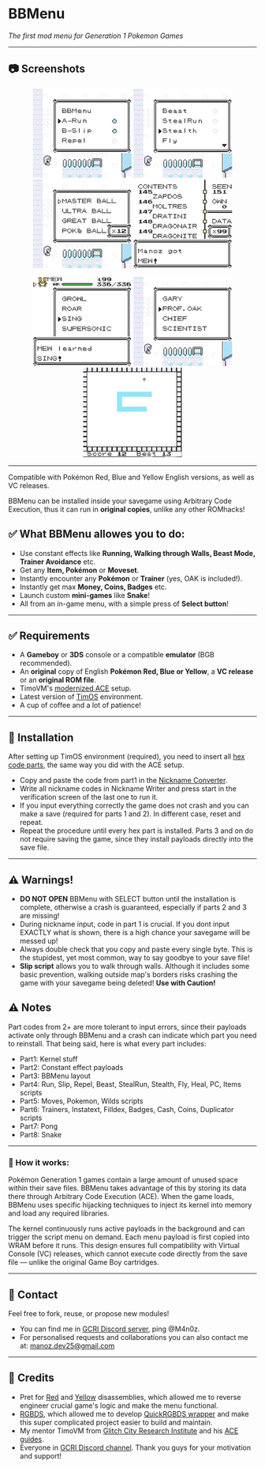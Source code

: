 # BBMenu
*The first mod menu for Generation 1 Pokemon Games*

---

## 📷 Screenshots
<p align="center">
  <img src="Shots/bbmenu1.jpg" width="200"/>
    <img src="Shots/bbmenu2.jpg" width="200"/>
  <img src="Shots/bbmenu3.jpg" width="200"/>
  <img src="Shots/bbmenu4.jpg" width="200"/>
</p>
<p align="center">
  <img src="Shots/bbmenu5.jpg" width="200"/>
    <img src="Shots/bbmenu6.jpg" width="200"/>
  <img src="Shots/bbmenu7.jpg" width="200"/>
</p>

---

Compatible with Pokémon Red, Blue and Yellow English versions, as well as VC releases. 

BBMenu can be installed inside your savegame using Arbitrary Code Execution, thus it can run in **original copies**, unlike any other ROMhacks!

## ✅ What BBMenu allowes you to do:
- Use constant effects like **Running, Walking through Walls, Beast Mode, Trainer Avoidance** etc.
- Get any **Item, Pokémon** or **Moveset**. 
- Instantly encounter any **Pokémon** or **Trainer** (yes, OAK is included!).
- Instantly get max **Money, Coins, Badges** etc.
- Launch custom **mini-games** like **Snake**!
- All from an in-game menu, with a simple press of **Select button**!

---

## ✅ Requirements
- A **Gameboy** or **3DS** console or a compatible **emulator** (BGB recommended).
- An **original** copy of English **Pokémon Red, Blue or Yellow**, a **VC release** or an **original ROM file**.
- TimoVM's [modernized ACE](https://glitchcity.wiki/wiki/Guides:TimoVM%27s_gen_1_ACE_setups) setup.
- Latest version of [TimOS](https://glitchcity.wiki/wiki/Guides:Nickname_Writer_Codes) environment.
- A cup of coffee and a lot of patience!

---

## 🔗 Installation

After setting up TimOS environment (required), you need to insert all [hex code parts](https://github.com/M4n0zz/BBMenu/tree/main/Installation), the same way you did with the ACE setup.
- Copy and paste the code from part1 in the [Nickname Converter](https://timovm.github.io/NicknameConverter/).
- Write all nickname codes in Nickname Writer and press start in the verification screen of the last one to run it.
- If you input everything correctly the game does not crash and you can make a save (required for parts 1 and 2). In different case, reset and repeat.
- Repeat the procedure until every hex part is installed. Parts 3 and on do not require saving the game, since they install payloads directly into the save file.

---

## ⚠ Warnings!
- **DO NOT OPEN** BBMenu with SELECT button until the installation is complete, otherwise a crash is guaranteed, especially if parts 2 and 3 are missing!
- During nickname input, code in part 1 is crucial. If you dont input EXACTLY what is shown, there is a high chance your savegame will be messed up!
- Always double check that you copy and paste every single byte. This is the stupidest, yet most common, way to say goodbye to your save file!
- **Slip script** allows you to walk through walls. Although it includes some basic prevention, walking outside map's borders risks crashing the game with your savegame being deleted! **Use with Caution!**
  
## ⚠ Notes
Part codes from 2+ are more tolerant to input errors, since their payloads activate only through BBMenu and a crash can indicate which part you need to reinstall.
That being said, here is what every part includes:
- Part1: Kernel stuff
- Part2: Constant effect payloads
- Part3: BBMenu layout
- Part4: Run, Slip, Repel, Beast, StealRun, Stealth, Fly, Heal, PC, Items scripts
- Part5: Moves, Pokemon, Wilds scripts
- Part6: Trainers, Instatext, Filldex, Badges, Cash, Coins, Duplicator scripts
- Part7: Pong
- Part8: Snake

---

### 🔧 How it works:
Pokémon Generation 1 games contain a large amount of unused space within their save files. BBMenu takes advantage of this by storing its data there through Arbitrary Code Execution (ACE). When the game loads, BBMenu uses specific hijacking techniques to inject its kernel into memory and load any required libraries.

The kernel continuously runs active payloads in the background and can trigger the script menu on demand. Each menu payload is first copied into WRAM before it runs. This design ensures full compatibility with Virtual Console (VC) releases, which cannot execute code directly from the save file — unlike the original Game Boy cartridges.

---

## 💬 Contact

Feel free to fork, reuse, or propose new modules!
- You can find me in [GCRI Discord server](https://discord.gg/EA7jxJ6), ping @M4n0z.
- For personalised requests and collaborations you can also contact me at: manoz.dev25@gmail.com

---

## 🧠 Credits

- Pret for [Red](https://github.com/pret/pokered) and [Yellow](https://github.com/pret/pokeyellow) disassemblies, which allowed me to reverse engineer crucial game's logic and make the menu functional.
- [RGBDS](https://rgbds.gbdev.io/), which allowed me to develop [QuickRGBDS wrapper](https://github.com/M4n0zz/QuickRGBDS) and make this super complicated project easier to build and maintain.
- My mentor TimoVM from [Glitch City Research Institute](https://glitchcity.wiki/wiki/Main_Page) and his [ACE guides](https://glitchcity.wiki/wiki/Guides:TimoVM%27s_gen_1_ACE_setups).
- Everyone in [GCRI Discord channel](https://discord.gg/EA7jxJ6). Thank you guys for your motivation and support!

